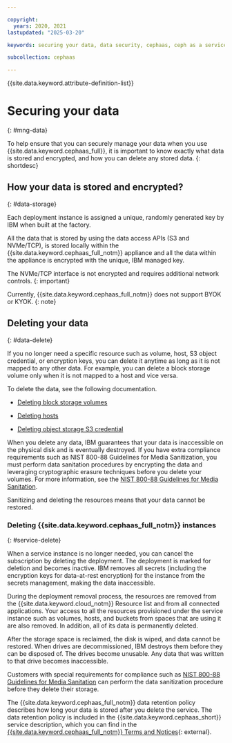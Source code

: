 ```yaml
---

copyright:
  years: 2020, 2021
lastupdated: "2025-03-20"

keywords: securing your data, data security, cephaas, ceph as a service

subcollection: cephaas

---
```


{{site.data.keyword.attribute-definition-list}}


# Securing your data
{: #mng-data}

To help ensure that you can securely manage your data when you use {{site.data.keyword.cephaas_full}}, it is important to know exactly what data is stored and encrypted, and how you can delete any stored data.
{: shortdesc}



## How your data is stored and encrypted?
{: #data-storage}

Each deployment instance is assigned a unique, randomly generated key by IBM when built at the factory.

All the data that is stored by using the data access APIs (S3 and NVMe/TCP), is stored locally within the {{site.data.keyword.cephaas_full_notm}} appliance and all the data within the appliance is encrypted with the unique, IBM managed key.

The NVMe/TCP interface is not encrypted and requires additional network controls.
{: important}

Currently, {{site.data.keyword.cephaas_full_notm}} does not support BYOK or KYOK.
{: note}


## Deleting your data
{: #data-delete}

If you no longer need a specific resource such as volume, host, S3 object credential, or encryption keys, you can delete it anytime as long as it is not mapped to any other data. For example, you can delete a block storage volume only when it is not mapped to a host and vice versa.

To delete the data, see the following documentation.

* [Deleting block storage volumes](/docs/cephaas?topic=cephaas-deleting-block-volume)

* [Deleting hosts](/docs/cephaas?topic=cephaas-deleting-hosts)

* [Deleting object storage S3 credential](/docs/cephaas?topic=cephaas-deleting-s3-credential)

When you delete any data, IBM guarantees that your data is inaccessible on the physical disk and is eventually destroyed. If you have extra compliance requirements such as NIST 800-88 Guidelines for Media Sanitization, you must perform data sanitation procedures by encrypting the data and leveraging cryptographic erasure techniques before you delete your volumes. For more information, see the [NIST 800-88 Guidelines for Media Sanitation](https://csrc.nist.gov/pubs/sp/800/88/r1/final).

Sanitizing and deleting the resources means that your data cannot be restored.


### Deleting {{site.data.keyword.cephaas_full_notm}} instances
{: #service-delete}

When a service instance is no longer needed, you can cancel the subscription by deleting the deployment. The deployment is marked for deletion and becomes inactive. IBM removes all secrets (including the encryption keys for data-at-rest encryption) for the instance from the secrets management, making the data inaccessible.

During the deployment removal process, the resources are removed from the {{site.data.keyword.cloud_notm}} Resource list and from all connected applications. Your access to all the resources provisioned under the service instance such as volumes, hosts, and buckets from spaces that are using it are also removed. In addition, all of its data is permanently deleted.

After the storage space is reclaimed, the disk is wiped, and data cannot be restored. When drives are decommissioned, IBM destroys them before they can be disposed of. The drives become unusable. Any data that was written to that drive becomes inaccessible.

Customers with special requirements for compliance such as [NIST 800-88 Guidelines for Media Sanitation](https://csrc.nist.gov/pubs/sp/800/88/r1/final) can perform the data sanitization procedure before they delete their storage.


The {{site.data.keyword.cephaas_full_notm}} data retention policy describes how long your data is stored after you delete the service. The data retention policy is included in the {{site.data.keyword.cephaas_short}} service description, which you can find in the [{{site.data.keyword.cephaas_full_notm}} Terms and Notices](https://www.ibm.com/support/customer/csol/terms/?id=i126-9923){: external}.
